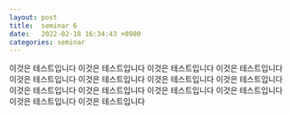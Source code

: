 ```yaml
---
layout: post
title:  seminar 6
date:   2022-02-18 16:34:43 +0900
categories: seminar
---
```


이것은 테스트입니다
이것은 테스트입니다
이것은 테스트입니다
이것은 테스트입니다
이것은 테스트입니다
이것은 테스트입니다
이것은 테스트입니다
이것은 테스트입니다
이것은 테스트입니다
이것은 테스트입니다
이것은 테스트입니다
이것은 테스트입니다
이것은 테스트입니다
이것은 테스트입니다